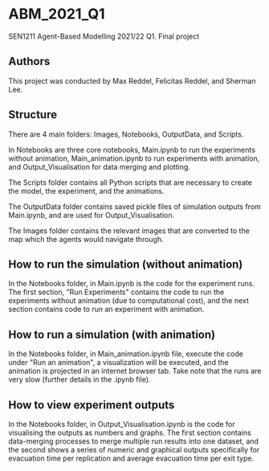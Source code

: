 # ABM_2021_Q1
SEN1211 Agent-Based Modelling 2021/22 Q1. Final project

## Authors
This project was conducted by Max Reddel, Felicitas Reddel, and Sherman Lee.

## Structure

There are 4 main folders: Images, Notebooks, OutputData, and Scripts.

In Notebooks are three core notebooks, Main.ipynb to run the experiments without animation, Main_animation.ipynb to run experiments with animation, and Output_Visualisation for data merging and plotting.

The Scripts folder contains all Python scripts that are necessary to create the model, the experiment, and the animations.

The OutputData folder contains saved pickle files of simulation outputs from Main.ipynb, and are used for Output_Visualisation.

The Images folder contains the relevant images that are converted to the map which the agents would navigate through.

## How to run the simulation (without animation)
In the Notebooks folder, in Main.ipynb is the code for the experiment runs. The first section, "Run Experiments" contains the code to run the experiments without animation (due to computational cost), and the next section contains code to run an experiment with animation.

## How to run a simulation (with animation)
In the Notebooks folder, in Main_animation.ipynb file, execute the code under "Run an animation", a visualization will be executed, and the animation is projected in an internet browser tab. Take note that the runs are very slow (further details in the .ipynb file).

## How to view experiment outputs
In the Notebooks folder, in Output_Visualisation.ipynb is the code for visualising the outputs as numbers and graphs. The first section contains data-merging processes to merge multiple run results into one dataset, and the second shows a series of numeric and graphical outputs specifically for evacuation time per replication and average evacuation time per exit type. 